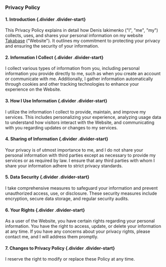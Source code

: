 ### Privacy Policy

#### 1. Introduction {.divider .divider-start}

This Privacy Policy explains in detail how Denis Iakimenko ("I", "me", "my") collects, uses, and shares your personal information on my website [Takabase](https://takabase.com) ("Website"). It outlines my commitment to protecting your privacy and ensuring the security of your information.

#### 2. Information I Collect {.divider .divider-start}

I collect various types of information from you, including personal information you provide directly to me, such as when you create an account or communicate with me. Additionally, I gather information automatically through cookies and other tracking technologies to enhance your experience on the Website.

#### 3. How I Use Information {.divider .divider-start}

I utilize the information I collect to provide, maintain, and improve my services. This includes personalizing your experience, analyzing usage data to understand how visitors interact with the Website, and communicating with you regarding updates or changes to my services.

#### 4. Sharing of Information {.divider .divider-start}

Your privacy is of utmost importance to me, and I do not share your personal information with third parties except as necessary to provide my services or as required by law. I ensure that any third parties with whom I share your information adhere to strict privacy standards.

#### 5. Data Security {.divider .divider-start}

I take comprehensive measures to safeguard your information and prevent unauthorized access, use, or disclosure. These security measures include encryption, secure data storage, and regular security audits.

#### 6. Your Rights {.divider .divider-start}

As a user of the Website, you have certain rights regarding your personal information. You have the right to access, update, or delete your information at any time. If you have any concerns about your privacy rights, please contact me, and I will address them promptly.

#### 7. Changes to Privacy Policy {.divider .divider-start}

I reserve the right to modify or replace these Policy at any time.
